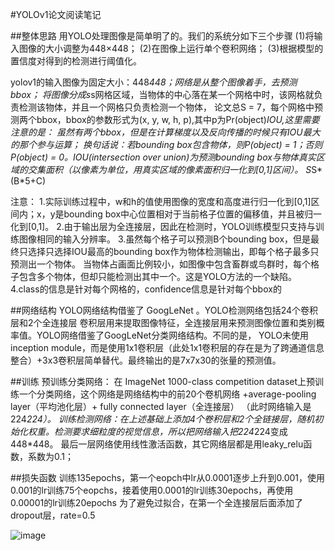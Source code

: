 #YOLOv1论文阅读笔记

##整体思路
用YOLO处理图像是简单明了的。我们的系统分如下三个步骤
(1)将输入图像的大小调整为448×448；
(2)在图像上运行单个卷积网络；
(3)根据模型的置信度对得到的检测进行阈值化。

yolov1的输入图像为固定大小：448*448；网络是从整个图像着手，去预测bbox；
将图像分成s*s网格区域，当物体的中心落在某一个网格中时，该网格就负责检测该物体，并且一个网格只负责检测一个物体，
论文总S = 7，每个网格中预测两个bbox，bbox的参数形式为(x, y, w, h, p),其中p为Pr(object)*IOU,这里需要注意的是：
虽然有两个bbox，但是在计算梯度以及反向传播的时候只有IOU最大的那个参与运算；
换句话说：若bounding box包含物体，则P(object) = 1；否则P(object) = 0。IOU(intersection over union)为预测bounding
box与物体真实区域的交集面积（以像素为单位，用真实区域的像素面积归一化到[0,1]区间）。
S*S*(B*5+C)

注意：
1.实际训练过程中，w和h的值使用图像的宽度和高度进行归一化到[0,1]区间内；x，y是bounding box中心位置相对于当前格子位置的偏移值，并且被归一化到[0,1]。
2.由于输出层为全连接层，因此在检测时，YOLO训练模型只支持与训练图像相同的输入分辨率。
3.虽然每个格子可以预测B个bounding box，但是最终只选择只选择IOU最高的bounding box作为物体检测输出，即每个格子最多只预测出一个物体。
当物体占画面比例较小，如图像中包含畜群或鸟群时，每个格子包含多个物体，但却只能检测出其中一个。这是YOLO方法的一个缺陷。
4.class的信息是针对每个网格的，confidence信息是针对每个bbox的

##网络结构
YOLO网络结构借鉴了 GoogLeNet 。YOLO检测网络包括24个卷积层和2个全连接层
卷积层用来提取图像特征，全连接层用来预测图像位置和类别概率值。YOLO网络借鉴了GoogLeNet分类网络结构。不同的是，
YOLO未使用inception module，而是使用1x1卷积层（此处1x1卷积层的存在是为了跨通道信息整合）+3x3卷积层简单替代。最终输出的是7x7x30的张量的预测值。


##训练
预训练分类网络： 在 ImageNet 1000-class competition dataset上预训练一个分类网络，这个网络是网络结构中的前20个卷机网络
+average-pooling layer（平均池化层）+ fully connected layer（全连接层） （此时网络输入是224*224）。
训练检测网络：在上述基础上添加4个卷积层和2个全链接层，随机初始化权重。检测要求细粒度的视觉信息，所以把网络输入把224*224变成448*448。
最后一层网络使用线性激活函数，其它网络层都是用leaky_relu函数，系数为0.1；


##损失函数
训练135epochs，第一个eopch中lr从0.0001逐步上升到0.001，使用0.001的lr训练75个eopchs，接着使用0.0001的lr训练30epochs，再使用0.00001的lr训练20epochs
为了避免过拟合，在第一个全连接层后面添加了dropout层，rate=0.5

![image]()
